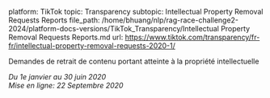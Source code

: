 platform: TikTok
topic: Transparency
subtopic: Intellectual Property Removal Requests Reports
file_path: /home/bhuang/nlp/rag-race-challenge2-2024/platform-docs-versions/TikTok_Transparency/Intellectual Property Removal Requests Reports.md
url: https://www.tiktok.com/transparency/fr-fr/intellectual-property-removal-requests-2020-1/

Demandes de retrait de contenu portant atteinte à la propriété intellectuelle

_Du 1e janvier au 30 juin 2020_  
_Mise en ligne: 22 Septembre 2020_